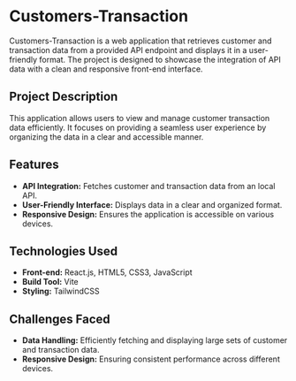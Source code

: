 # Customers-Transaction

Customers-Transaction is a web application that retrieves customer and transaction data from a provided API endpoint and displays it in a user-friendly format. The project is designed to showcase the integration of API data with a clean and responsive front-end interface.

## Project Description
This application allows users to view and manage customer transaction data efficiently. It focuses on providing a seamless user experience by organizing the data in a clear and accessible manner.

## Features
* **API Integration:** Fetches customer and transaction data from an local API.
* **User-Friendly Interface:** Displays data in a clear and organized format.
* **Responsive Design:** Ensures the application is accessible on various devices.

## Technologies Used
* **Front-end:** React.js, HTML5, CSS3, JavaScript
* **Build Tool:** Vite
* **Styling:** TailwindCSS

## Challenges Faced
* **Data Handling:** Efficiently fetching and displaying large sets of customer and transaction data.
* **Responsive Design:** Ensuring consistent performance across different devices.
